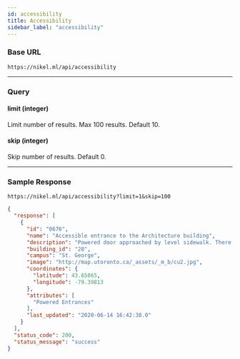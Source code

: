 ```yaml
---
id: accessibility
title: Accessibility
sidebar_label: "accessibility"
---
```


### Base URL

`https://nikel.ml/api/accessibility`

---

### Query

#### limit (integer)

Limit number of results. Max 100 results. Default 10.

#### skip (integer)

Skip number of results. Default 0.

---

### Sample Response

`https://nikel.ml/api/accessibility?limit=1&skip=100`

```json
{
  "response": [
    {
      "id": "0676",
      "name": "Accessible entrance to the Architecture building",
      "description": "Powered door approached by level sidewalk. There is a short ramp on the building interior inside the entrance. The door faces west and is clearly visible from Huron St.",
      "building_id": "28",
      "campus": "St. George",
      "image": "http://map.utoronto.ca/_assets/_m_b/cu2.jpg",
      "coordinates": {
        "latitude": 43.65865,
        "longitude": -79.39813
      },
      "attributes": [
        "Powered Entrances"
      ],
      "last_updated": "2020-06-14 16:42:38.0"
    }
  ],
  "status_code": 200,
  "status_message": "success"
}
```